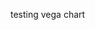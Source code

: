 testing vega chart

 <div id="vis"></div>
 <script src="https://vega.github.io/vega/vega.min.js"></script>
 <script type="text/javascript">
// parse a spec and create a visualization view

var spec = {
  "$schema": "https://vega.github.io/schema/vega/v5.json",
  "description": "Mobility changes for different aspects in Indian regions",
  "width": 750,
  "height": 700,
  "padding": 5,
  "title": {
    "text": "India regional mobility changes",
    "anchor": "middle",
    "fontSize": 16,
    "font": "Monospace",
    "offset": 4
  },
  "data": [
    {
      "name": "mobility",
      "url": "https://gist.githubusercontent.com/bkamapantula/2b15fec42c4971ea02cc45167a4847ab/raw/40d1ef3516c1091037820ac07777b250fb488a89/google-mobility-data.json",
      "format": {
        "parse": "auto",
        "type": "json"
      },
      "transform": [
        {"type": "filter", "expr": "datum[Property] != null"}
      ]
    }
  ],
  "signals": [
    {
      "name": "Property",
      "value": "residential_percent_change_from_baseline",
      "bind": {
        "input": "select",
        "options": [
          "retail_and_recreation_percent_change_from_baseline",
          "grocery_and_pharmacy_percent_change_from_baseline",
          "parks_percent_change_from_baseline",
          "transit_stations_percent_change_from_baseline",
          "workplaces_percent_change_from_baseline",
          "residential_percent_change_from_baseline"
        ]
      }
    },
    {
      "name": "Color",
      "value": "YellowGreenBlue",
      "bind": {
        "input": "select",
        "options": [
          "LightGreyRed",
          "LightGreyTeal",
          "LightMulti",
          "LightOrange",
          "LightTealBlue",
          "Blues",
          "Browns",
          "Greens",
          "Greys",
          "Oranges",
          "Purples",
          "Reds",
          "TealBlues",
          "Teals",
          "WarmGreys",
          "BlueOrange",
          "BrownBlueGreen",
          "PurpleGreen",
          "PinkYellowGreen",
          "PurpleOrange",
          "RedBlue",
          "RedGrey",
          "RedYellowBlue",
          "RedYellowGreen",
          "BlueGreen",
          "BluePurple",
          "GoldGreen",
          "GoldOrange",
          "GoldRed",
          "GreenBlue",
          "OrangeRed",
          "PurpleBlueGreen",
          "PurpleBlue",
          "PurpleRed",
          "RedPurple",
          "YellowGreenBlue",
          "YellowGreen",
          "YellowOrangeBrown",
          "YellowOrangeRed"
        ]
      }
    },
    {
      "name": "colorReverse", "value": false, "bind": {"input": "checkbox"}
    }
  ],
  "scales": [
    {
      "name": "x",
      "type": "time",
      "domain": {"data": "mobility", "field": "date"},
      "range": "width"
    },
    {
      "name": "y",
      "type": "band",
      "domain": {"data": "mobility", "field": "sub_region_1"},
      "range": "height"
    },
    {
      "name": "color",
      "type": "linear",
      "range": {"scheme": {"signal": "Color"}},
      "domain": {"data": "mobility", "field": {"signal": "Property"}},
      "reverse": {"signal": "colorReverse"}
    }
  ],
  "axes": [
    {"orient": "bottom", "scale": "x", "domain": false, "title": "Day",
    "labelFont": "monospace", "titleFont": "monospace"},
    {"orient": "left", "scale": "y", "domain": false, "title": "Region",
    "labelFont": "monospace", "titleFont": "monospace"}
  ],
  "legends": [
    {
      "fill": "color",
      "type": "gradient",
      "title": {"signal": "Property"},
      "titleFontSize": 12,
      "titlePadding": 4,
      "gradientLength": {"signal": "height - 16"},
      "titleFont": "monospace",
      "titleOrient": "right"
    }
  ],
  "marks": [
    {
      "type": "rect",
      "from": {"data": "mobility"},
      "encode": {
        "enter": {
          "x": {"scale": "x", "field": "date"},
          "y": {"scale": "y", "field": "sub_region_1"},
          "width": {"value": 5},
          "height": {"scale": "y", "band": 1},
          "tooltip": {"signal": "datum"}
        },
        "update": {
          "fill": {
            "scale": "color",
            "field": "retail_and_recreation_percent_change_from_baseline"
          }
        }
      }
    }
  ]
}
  vega.parse.spec(spec, function(chart) { chart({el:"#vis"}).update() })
</script>

